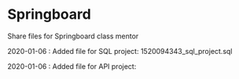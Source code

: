 # Springboard
Share files for Springboard class mentor


2020-01-06 : Added file for SQL project: 1520094343_sql_project.sql

2020-01-06 : Added file for API project: 
